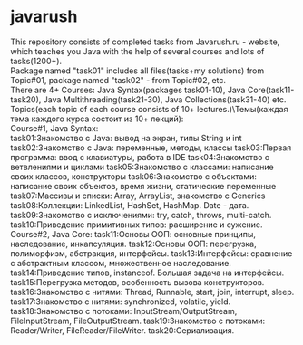 # javarush
This repository consists of completed tasks from Javarush.ru - website, which teaches you Java with the help of several courses and lots of tasks(1200+).  
Package named "task01" includes all files(tasks+my solutions) from Topic#01, package named "task02" - from Topic#02, etc.  
There are 4+ Courses: Java Syntax(packages task01-10), Java Core(task11-task20), Java Multithreading(task21-30), Java Collections(task31-40) etc.  
Topics(each topic of each course consists of 10+ lectures.)\Темы(каждая тема каждого курса состоит из 10+ лекций):   
Course#1, Java Syntax:   
task01:Знакомство с Java: вывод на экран, типы String и int 
task02:Знакомство с Java: переменные, методы, классы 
task03:Первая программа: ввод с клавиатуры, работа в IDE 
task04:Знакомство с ветвлениями и циклами 
task05:Знакомство с классами: написание своих классов, конструкторы 
task06:Знакомство с объектами: написание своих объектов, время жизни, статические переменные 
task07:Массивы и списки: Array, ArrayList, знакомство с Generics 
task08:Коллекции: LinkedList, HashSet, HashMap. Date - дата. 
task09:Знакомство с исключениями: try, catch, throws, multi-catch. 
task10:Приведение примитивных типов: расширение и сужение. 
Course#2, Java Core: 
task11:Основы ООП: основные принципы, наследование, инкапсуляция. 
task12:Основы ООП: перегрузка, полиморфизм, абстракция, интерфейсы. 
task13:Интерфейсы: сравнение с абстрактным классом, множественное наследование. 
task14:Приведение типов, instanceof. Большая задача на интерфейсы. 
task15:Перегрузка методов, особенность вызова конструкторов. 
task16:Знакомство с нитями: Thread, Runnable, start, join, interrupt, sleep. 
task17:Знакомство с нитями: synchronized, volatile, yield. 
task18:Знакомство с потоками: InputStream/OutputStream, FileInputStream, FileOutputStream. 
task19:Знакомство с потоками: Reader/Writer, FileReader/FileWriter. 
task20:Сериализация.

